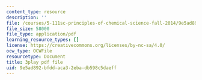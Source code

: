 ```yaml
---
content_type: resource
description: ''
file: /courses/5-111sc-principles-of-chemical-science-fall-2014/9e5ad892bfddaca32ebadb598c5daeff_Ja9eEQQzTic.pdf
file_size: 58000
file_type: application/pdf
learning_resource_types: []
license: https://creativecommons.org/licenses/by-nc-sa/4.0/
ocw_type: OCWFile
resourcetype: Document
title: 3play pdf file
uid: 9e5ad892-bfdd-aca3-2eba-db598c5daeff
---
```

